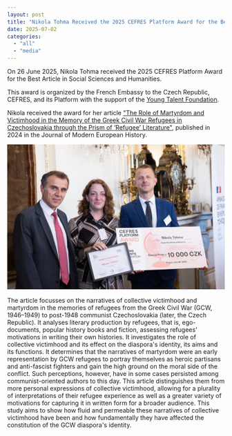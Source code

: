 ```yaml
---
layout: post
title: "Nikola Tohma Received the 2025 CEFRES Platform Award for the Best Article"
date: 2025-07-02
categories: 
  - "all"
  - "media"
---
```


On 26 June 2025, Nikola Tohma received the 2025 CEFRES Platform Award for the Best Article in Social Sciences and Humanities.

This award is organized by the French Embassy to the Czech Republic, CEFRES, and its Platform with the support of the [Young Talent Foundation](https://roft.studio/).

Nikola received the award for her article ["The Role of Martyrdom and Victimhood in the Memory of the Greek Civil War Refugees in Czechoslovakia through the Prism of ‘Refugee’ Literature"](https://journals.sagepub.com/doi/abs/10.1177/16118944241241427), published in 2024 in the Journal of Modern European History.

![](/assets/images/2025-07-02_tohma_cefres.jpg)

The article focusses on the narratives of collective victimhood and martyrdom in the memories of refugees from the Greek Civil War (GCW, 1946–1949) to post-1948 communist Czechoslovakia (later, the Czech Republic). It analyses literary production by refugees, that is, ego-documents, popular history books and fiction, assessing refugees’ motivations in writing their own histories. It investigates the role of collective victimhood and its effect on the diaspora's identity, its aims and its functions. It determines that the narratives of martyrdom were an early representation by GCW refugees to portray themselves as heroic partisans and anti-fascist fighters and gain the high ground on the moral side of the conflict. Such perceptions, however, have in some cases persisted among communist-oriented authors to this day. This article distinguishes them from more personal expressions of collective victimhood, allowing for a plurality of interpretations of their refugee experience as well as a greater variety of motivations for capturing it in written form for a broader audience. This study aims to show how fluid and permeable these narratives of collective victimhood have been and how fundamentally they have affected the constitution of the GCW diaspora's identity.

